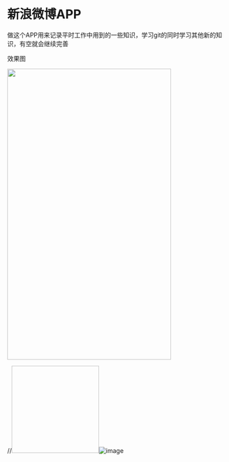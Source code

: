 新浪微博APP
=====

做这个APP用来记录平时工作中用到的一些知识，学习git的同时学习其他新的知识，有空就会继续完善

效果图

<img src="https://github.com/FMYang/SNAPP/blob/master/SinaweiboDemo/Screenshots/screenshots.png" width="375" height="667">

//<img width=200; height=200/>![image](https://github.com/FMYang/SNAPP/blob/master/SinaweiboDemo/Screenshots/screenshots.png)</img>
